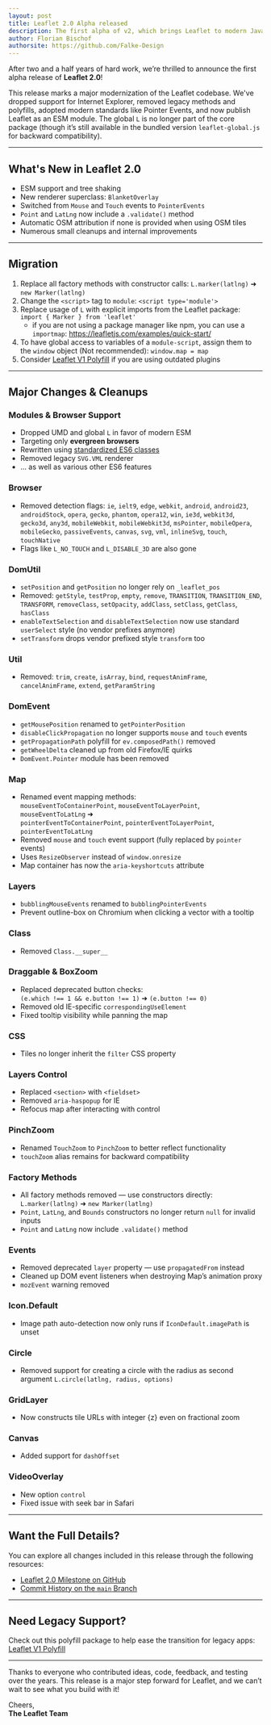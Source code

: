```yaml
---
layout: post
title: Leaflet 2.0 Alpha released
description: The first alpha of v2, which brings Leaflet to modern JavaScript.
author: Florian Bischof
authorsite: https://github.com/Falke-Design
---
```


After two and a half years of hard work, we’re thrilled to announce the first alpha release of **Leaflet 2.0**!

This release marks a major modernization of the Leaflet codebase. We've dropped support for Internet Explorer, removed legacy methods and polyfills, adopted modern standards like Pointer Events, and now publish Leaflet as an ESM module. The global `L` is no longer part of the core package (though it’s still available in the bundled version `leaflet-global.js` for backward compatibility).

---

## What's New in Leaflet 2.0

- ESM support and tree shaking
- New renderer superclass: `BlanketOverlay`
- Switched from `Mouse` and `Touch` events to `PointerEvents`
- `Point` and `LatLng` now include a `.validate()` method
- Automatic OSM attribution if none is provided when using OSM tiles
- Numerous small cleanups and internal improvements

---

## Migration

1. Replace all factory methods with constructor calls: `L.marker(latlng)` ➜ `new Marker(latlng)`
2. Change the `<script>` tag to `module`: `<script type='module'>`
3. Replace usage of `L` with explicit imports from the Leaflet package: `import { Marker } from 'leaflet'`
    - if you are not using a package manager like npm, you can use a `importmap`: https://leafletjs.com/examples/quick-start/
4. To have global access to variables of a `module-script`, assign them to the `window` object (Not recommended): `window.map = map` 
5. Consider [Leaflet V1 Polyfill](https://github.com/Falke-Design/Leaflet-V1-polyfill) if you are using outdated plugins

---

## Major Changes & Cleanups

### Modules & Browser Support
- Dropped UMD and global `L` in favor of modern ESM
- Targeting only **evergreen browsers**
- Rewritten using [standardized ES6 classes](https://developer.mozilla.org/en-US/docs/Web/JavaScript/Reference/Classes)
- Removed legacy `SVG.VML` renderer
- ... as well as various other ES6 features

### Browser
- Removed detection flags: `ie`, `ielt9`, `edge`, `webkit`, `android`, `android23`, `androidStock`, `opera`, `gecko`, `phantom`, `opera12`, `win`, `ie3d`, `webkit3d`, `gecko3d`, `any3d`, `mobileWebkit`, `mobileWebkit3d`, `msPointer`, `mobileOpera`, `mobileGecko`, `passiveEvents`, `canvas`, `svg`, `vml`, `inlineSvg`, `touch`, `touchNative`
- Flags like `L_NO_TOUCH` and `L_DISABLE_3D` are also gone

### DomUtil
- `setPosition` and `getPosition` no longer rely on `_leaflet_pos`
- Removed: `getStyle`, `testProp`, `empty`, `remove`, `TRANSITION`, `TRANSITION_END`, `TRANSFORM`, `removeClass`, `setOpacity`, `addClass`, `setClass`, `getClass`, `hasClass`
- `enableTextSelection` and `disableTextSelection` now use standard `userSelect` style (no vendor prefixes anymore)
- `setTransform` drops vendor prefixed style `transform` too

### Util
- Removed: `trim`, `create`, `isArray`, `bind`, `requestAnimFrame`, `cancelAnimFrame`, `extend`, `getParamString`

### DomEvent
- `getMousePosition` renamed to `getPointerPosition`
- `disableClickPropagation` no longer supports `mouse` and `touch` events
- `getPropagationPath` polyfill for `ev.composedPath()` removed
- `getWheelDelta` cleaned up from old Firefox/IE quirks
- `DomEvent.Pointer` module has been removed

### Map
- Renamed event mapping methods:  
  `mouseEventToContainerPoint`, `mouseEventToLayerPoint`, `mouseEventToLatLng` ➜  
  `pointerEventToContainerPoint`, `pointerEventToLayerPoint`, `pointerEventToLatLng`
- Removed `mouse` and `touch` event support (fully replaced by `pointer` events)
- Uses `ResizeObserver` instead of `window.onresize`
- Map container has now the `aria-keyshortcuts` attribute

### Layers
- `bubblingMouseEvents` renamed to `bubblingPointerEvents`
- Prevent outline-box on Chromium when clicking a vector with a tooltip

### Class
- Removed `Class.__super__`

### Draggable & BoxZoom
- Replaced deprecated button checks:  
  `(e.which !== 1 && e.button !== 1)` ➜ `(e.button !== 0)`
- Removed old IE-specific `correspondingUseElement`
- Fixed tooltip visibility while panning the map

### CSS
- Tiles no longer inherit the `filter` CSS property

### Layers Control
- Replaced `<section>` with `<fieldset>`
- Removed `aria-haspopup` for IE
- Refocus map after interacting with control

### PinchZoom
- Renamed `TouchZoom` to `PinchZoom` to better reflect functionality
- `touchZoom` alias remains for backward compatibility

### Factory Methods
- All factory methods removed — use constructors directly:  
  `L.marker(latlng)` ➜ `new Marker(latlng)`
- `Point`, `LatLng`, and `Bounds` constructors no longer return `null` for invalid inputs
- `Point` and `LatLng` now include `.validate()` method

### Events
- Removed deprecated `layer` property — use `propagatedFrom` instead
- Cleaned up DOM event listeners when destroying Map’s animation proxy
- `mozEvent` warning removed

### Icon.Default
- Image path auto-detection now only runs if `IconDefault.imagePath` is unset

### Circle
- Removed support for creating a circle with the radius as second argument `L.circle(latlng, radius, options)`

### GridLayer
- Now constructs tile URLs with integer {z} even on fractional zoom

### Canvas
- Added support for `dashOffset`

### VideoOverlay
- New option `control`
- Fixed issue with seek bar in Safari

---

## Want the Full Details?

You can explore all changes included in this release through the following resources:

- [Leaflet 2.0 Milestone on GitHub](https://github.com/Leaflet/Leaflet/milestone/39)
- [Commit History on the `main` Branch](https://github.com/Leaflet/Leaflet/commits/main/)

---

## Need Legacy Support?

Check out this polyfill package to help ease the transition for legacy apps:  [Leaflet V1 Polyfill](https://github.com/Falke-Design/Leaflet-V1-polyfill)

---

Thanks to everyone who contributed ideas, code, feedback, and testing over the years. This release is a major step forward for Leaflet, and we can’t wait to see what you build with it!

Cheers,  
**The Leaflet Team**
